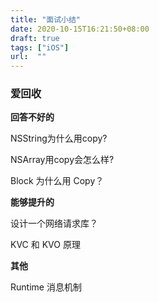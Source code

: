 ```yaml
---
title: "面试小结"
date: 2020-10-15T16:21:50+08:00
draft: true
tags: ["iOS"]
url:  ""
---
```


### 爱回收

**回答不好的**

NSString为什么用copy?

NSArray用copy会怎么样?

Block 为什么用 Copy？

**能够提升的**

设计一个网络请求库？

KVC 和 KVO 原理

**其他**

Runtime 消息机制


